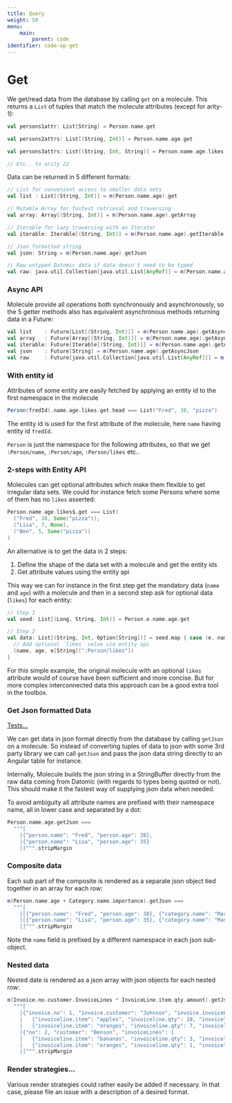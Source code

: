 ```yaml
---
title: Query
weight: 50
menu:
    main:
        parent: code
identifier: code-op-get
---
```


# Get

We get/read data from the database by calling `get` on a molecule. This returns a `List` of tuples that match the molecule attributes (except for arity-1):


```scala
val persons1attr: List[String] = Person.name.get

val persons2attrs: List[(String, Int)] = Person.name.age.get

val persons3attrs: List[(String, Int, String)] = Person.name.age.likes.get

// Etc.. to arity 22
```

Data can be returned in 5 different formats:

```scala
// List for convenient access to smaller data sets
val list : List[(String, Int)] = m(Person.name.age).get

// Mutable Array for fastest retrieval and traversing
val array: Array[(String, Int)] = m(Person.name.age).getArray

// Iterable for lazy traversing with an Iterator
val iterable: Iterable[(String, Int)] = m(Person.name.age).getIterable

// Json formatted string 
val json: String = m(Person.name.age).getJson

// Raw untyped Datomic data if data doesn't need to be typed
val raw: java.util.Collection[java.util.List[AnyRef]] = m(Person.name.age).getRaw
```

### Async API


Molecule provide all operations both synchronously and asynchronously, so the 5 getter methods also has equivalent asynchronous methods returning data in a Future:
```scala
val list    : Future[List[(String, Int)]] = m(Person.name.age).getAsync
val array   : Future[Array[(String, Int)]] = m(Person.name.age).getAsyncArray
val iterable: Future[Iterable[(String, Int)]] = m(Person.name.age).getAsyncIterable
val json    : Future[String] = m(Person.name.age).getAsyncJson
val raw     : Future[java.util.Collection[java.util.List[AnyRef]]] = m(Person.name.age).getAsyncRaw
```



### With entity id

Attributes of some entity are easily fetched by applying an entity id to the first namespace in the molecule

```scala
Person(fredId).name.age.likes.get.head === List("Fred", 38, "pizza")
```
The entity id is used for the first attribute of the molecule, here `name` having entity id `fredId`.

`Person` is just the namespace for the following attributes, so that we get `:Person/name`, `:Person/age`, `:Person/likes` etc..


### 2-steps with Entity API

Molecules can get optional attributes which make them flexible to get irregular data sets. We could for instance fetch some Persons where some of them has no `likes` asserted:

```scala
Person.name.age.likes$.get === List(
  ("Fred", 38, Some("pizza")),
  ("Lisa", 7, None),
  ("Ben", 5, Some("pizza"))
)
```
An alternative is to get the data in 2 steps:

1. Define the shape of the data set with a molecule and get the entity ids
2. Get attribute values using the entity api

This way we can for instance in the first step get the mandatory data (`name` and `age`) with a molecule and then in a second step ask for optional data (`likes`) for each entity:

```scala
// Step 1
val seed: List[(Long, String, Int)] = Person.e.name.age.get

// Step 2
val data: List[(String, Int, Option[String])] = seed.map { case (e, name, age) =>
  // Add optional `likes` value via entity api
  (name, age, e[String](":Person/likes"))
}
```
For this simple example, the original molecule with an optional `likes` attribute would of course have been sufficient and more concise. But for more complex interconnected data this approach can be a good extra tool in the toolbox.

### Get Json formatted Data

[Tests...](https://github.com/scalamolecule/molecule/blob/master/molecule-tests/src/test/scala/molecule/tests/core/json)

We can get data in json format directly from the database by calling `getJson` on a molecule. So instead of converting tuples of data to json with some 3rd party library we can call `getJson` and pass the json data string directly to an Angular table for instance.

Internally, Molecule builds the json string in a StringBuffer directly from the raw data coming from Datomic (with regards to types being quoted or not). This should make it the fastest way of supplying json data when needed.

To avoid ambiguity all attribute names are prefixed with their namespace name, all in lower case and separated by a dot:

```scala
Person.name.age.getJson ===
  """[
    |{"person.name": "Fred", "person.age": 38},
    |{"person.name": "Lisa", "person.age": 35}
    |]""".stripMargin
```


### Composite data

Each sub part of the composite is rendered as a separate json object tied together in an array for each row:

```scala
m(Person.name.age + Category.name.importance).getJson ===
  """[
    |[{"person.name": "Fred", "person.age": 38}, {"category.name": "Marketing", "category.importance": 6}],
    |[{"person.name": "Lisa", "person.age": 35}, {"category.name": "Management", "category.importance": 7}]
    |]""".stripMargin
``` 
Note the `name` field is prefixed by a different namespace in each json sub-object.


### Nested data

Nested date is rendered as a json array with json objects for each nested row:

```scala
m(Invoice.no.customer.InvoiceLines * InvoiceLine.item.qty.amount).getJson ===
  """[
    |{"invoice.no": 1, "invoice.customer": "Johnson", "invoice.invoiceLines": [
    |   {"invoiceline.item": "apples", "invoiceline.qty": 10, "invoiceline.amount": 12.0},
    |   {"invoiceline.item": "oranges", "invoiceline.qty": 7, "invoiceline.amount": 3.5}]},
    |{"no": 2, "customer": "Benson", "invoiceLines": [
    |   {"invoiceline.item": "bananas", "invoiceline.qty": 3, "invoiceline.amount": 3.0},
    |   {"invoiceline.item": "oranges", "invoiceline.qty": 1, "invoiceline.amount": 0.5}]}
    |]""".stripMargin
```

### Render strategies...

Various render strategies could rather easily be added if necessary. In that case, please file an issue with a description of a desired format.

